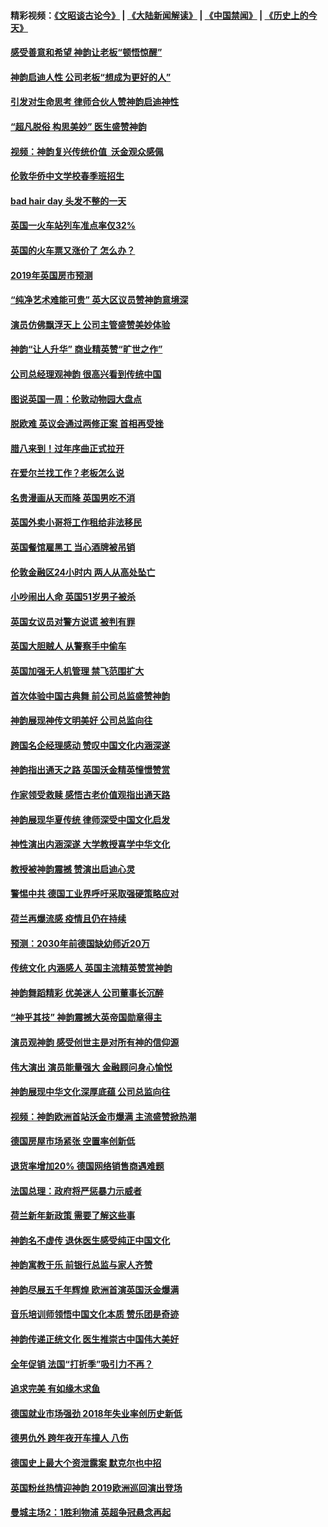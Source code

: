 #### 精彩视频：[《文昭谈古论今》](https://github.com/gfw-breaker/wenzhao/blob/master/README.md?t=01130931) | [《大陆新闻解读》](https://github.com/gfw-breaker/ntdtv-comedy/blob/master/README.md?t=01130931) | [《中国禁闻》](https://github.com/gfw-breaker/ntdtv-news/blob/master/README.md?t=01130931) | [《历史上的今天》](https://github.com/gfw-breaker/today-in-history/blob/master/README.md?t=01130931) 

#### [感受善意和希望 神韵让老板“顿悟惊醒”](../pages/nsc974/n10971444.md?t=01130931) 

#### [神韵启迪人性 公司老板“想成为更好的人”](../pages/nsc974/n10971424.md?t=01130931) 

#### [引发对生命思考 律师合伙人赞神韵启迪神性](../pages/nsc974/n10971151.md?t=01130931) 

#### [“超凡脱俗 构思美妙” 医生盛赞神韵](../pages/nsc974/n10971122.md?t=01130931) 

#### [视频：神韵复兴传统价值  沃金观众感佩](../pages/nsc974/n10970961.md?t=01130931) 

#### [伦敦华侨中文学校春季班招生](../pages/nsc974/n10970785.md?t=01130931) 

#### [bad hair day 头发不整的一天](../pages/nsc974/n10970780.md?t=01130931) 

#### [英国一火车站列车准点率仅32%](../pages/nsc974/n10970775.md?t=01130931) 

#### [英国的火车票又涨价了 怎么办？](../pages/nsc974/n10970766.md?t=01130931) 

#### [2019年英国房市预测](../pages/nsc974/n10970729.md?t=01130931) 

#### [“纯净艺术难能可贵” 英大区议员赞神韵意境深](../pages/nsc974/n10970162.md?t=01130931) 

#### [演员仿佛飘浮天上 公司主管盛赞美妙体验](../pages/nsc974/n10969882.md?t=01130931) 

#### [神韵“让人升华” 商业精英赞“旷世之作”](../pages/nsc974/n10969860.md?t=01130931) 

#### [公司总经理观神韵 很高兴看到传统中国](../pages/nsc974/n10969730.md?t=01130931) 

#### [图说英国一周：伦敦动物园大盘点](../pages/nsc974/n10969365.md?t=01130931) 

#### [脱欧难 英议会通过两修正案 首相再受挫](../pages/nsc974/n10968468.md?t=01130931) 

#### [腊八来到！过年序曲正式拉开](../pages/nsc974/n10968649.md?t=01130931) 

#### [在爱尔兰找工作？老板怎么说](../pages/nsc974/n10968555.md?t=01130931) 

#### [名贵漫画从天而降 英国男吃不消](../pages/nsc974/n10968559.md?t=01130931) 

#### [英国外卖小哥将工作租给非法移民](../pages/nsc974/n10968548.md?t=01130931) 

#### [英国餐馆雇黑工 当心酒牌被吊销](../pages/nsc974/n10968537.md?t=01130931) 

#### [伦敦金融区24小时内 两人从高处坠亡](../pages/nsc974/n10968533.md?t=01130931) 

#### [小吵闹出人命 英国51岁男子被杀](../pages/nsc974/n10968526.md?t=01130931) 

#### [英国女议员对警方说谎 被判有罪](../pages/nsc974/n10968517.md?t=01130931) 

#### [英国大胆贼人 从警察手中偷车](../pages/nsc974/n10968489.md?t=01130931) 

#### [英国加强无人机管理 禁飞范围扩大](../pages/nsc974/n10968473.md?t=01130931) 

#### [首次体验中国古典舞 前公司总监盛赞神韵](../pages/nsc974/n10967619.md?t=01130931) 

#### [神韵展现神传文明美好 公司总监向往](../pages/nsc974/n10967402.md?t=01130931) 

#### [跨国名企经理感动 赞叹中国文化内涵深遂](../pages/nsc974/n10967396.md?t=01130931) 

#### [神韵指出通天之路 英国沃金精英憧憬赞赏](../pages/nsc974/n10967254.md?t=01130931) 

#### [作家领受救赎 感悟古老价值观指出通天路](../pages/nsc974/n10967056.md?t=01130931) 

#### [神韵展现华夏传统 律师深受中国文化启发](../pages/nsc974/n10966824.md?t=01130931) 

#### [神性演出内涵深遂 大学教授喜学中华文化](../pages/nsc974/n10966804.md?t=01130931) 

#### [教授被神韵震撼 赞演出启迪心灵](../pages/nsc974/n10966792.md?t=01130931) 

#### [警惕中共 德国工业界呼吁采取强硬策略应对](../pages/nsc974/n10966701.md?t=01130931) 

#### [荷兰再爆流感 疫情且仍在持续](../pages/nsc974/n10965996.md?t=01130931) 

#### [预测：2030年前德国缺幼师近20万](../pages/nsc974/n10965934.md?t=01130931) 

#### [传统文化 内涵感人 英国主流精英赞赏神韵](../pages/nsc974/n10965374.md?t=01130931) 

#### [神韵舞蹈精彩 优美迷人 公司董事长沉醉](../pages/nsc974/n10965237.md?t=01130931) 

#### [“神乎其技” 神韵震撼大英帝国勋章得主](../pages/nsc974/n10964718.md?t=01130931) 

#### [演员观神韵 感受创世主是对所有神的信仰源](../pages/nsc974/n10964931.md?t=01130931) 

#### [伟大演出 演员能量强大 金融顾问身心愉悦](../pages/nsc974/n10964616.md?t=01130931) 

#### [神韵展现中华文化深厚底蕴 公司总监向往](../pages/nsc974/n10964581.md?t=01130931) 

#### [视频：神韵欧洲首站沃金市爆满 主流盛赞掀热潮](../pages/nsc974/n10964483.md?t=01130931) 

#### [德国房屋市场紧张 空置率创新低](../pages/nsc974/n10964397.md?t=01130931) 

#### [退货率增加20% 德国网络销售商遇难题](../pages/nsc974/n10964456.md?t=01130931) 

#### [法国总理：政府将严惩暴力示威者](../pages/nsc974/n10963993.md?t=01130931) 

#### [荷兰新年新政策 需要了解这些事](../pages/nsc974/n10963965.md?t=01130931) 

#### [神韵名不虚传 退休医生感受纯正中国文化](../pages/nsc974/n10962905.md?t=01130931) 

#### [神韵寓教于乐 前银行总监与家人齐赞](../pages/nsc974/n10962993.md?t=01130931) 

#### [神韵尽展五千年辉煌 欧洲首演英国沃金爆满](../pages/nsc974/n10962683.md?t=01130931) 

#### [音乐培训师领悟中国文化本质 赞乐团是奇迹](../pages/nsc974/n10962443.md?t=01130931) 

#### [神韵传递正统文化 医生推崇古中国伟大美好](../pages/nsc974/n10962397.md?t=01130931) 

#### [全年促销 法国“打折季”吸引力不再？](../pages/nsc974/n10961553.md?t=01130931) 

#### [追求完美 有如缘木求鱼](../pages/nsc974/n10962255.md?t=01130931) 

#### [德国就业市场强劲 2018年失业率创历史新低](../pages/nsc974/n10961491.md?t=01130931) 

#### [德男仇外 跨年夜开车撞人 八伤](../pages/nsc974/n10961367.md?t=01130931) 

#### [德国史上最大个资泄露案 默克尔也中招](../pages/nsc974/n10960100.md?t=01130931) 

#### [英国粉丝热情迎神韵 2019欧洲巡回演出登场](../pages/nsc974/n10958683.md?t=01130931) 

#### [曼城主场2：1胜利物浦 英超争冠悬念再起](../pages/nsc974/n10954843.md?t=01130931) 

